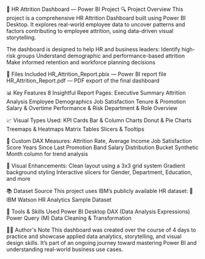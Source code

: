 🧠 HR Attrition Dashboard — Power BI Project
🔍 Project Overview
This project is a comprehensive HR Attrition Dashboard built using Power BI Desktop. It explores real-world employee data to uncover patterns and factors contributing to employee attrition, using data-driven visual storytelling.

The dashboard is designed to help HR and business leaders:
Identify high-risk groups
Understand demographic and performance-based attrition
Make informed retention and workforce planning decisions

📂 Files Included
HR_Attrition_Report.pbix — Power BI report file
HR_Attrition_Report.pdf — PDF export of the final dashboard

📊 Key Features
8 Insightful Report Pages:
Executive Summary
Attrition Analysis
Employee Demographics
Job Satisfaction
Tenure & Promotion
Salary & Overtime
Performance & Risk
Department & Role Overview

📈 Visual Types Used:
KPI Cards
Bar & Column Charts
Donut & Pie Charts
Treemaps & Heatmaps
Matrix Tables
Slicers & Tooltips

🧮 Custom DAX Measures:
Attrition Rate, Average Income
Job Satisfaction Score
Years Since Last Promotion Band
Salary Distribution Bucket
Synthetic Month column for trend analysis

🎨 Visual Enhancements:
Clean layout using a 3x3 grid system
Gradient background styling
Interactive slicers for Gender, Department, Education, and more

📚 Dataset Source
This project uses IBM’s publicly available HR dataset:
📎 IBM Watson HR Analytics Sample Dataset

🧰 Tools & Skills Used
Power BI Desktop
DAX (Data Analysis Expressions)
Power Query (M)
Data Cleaning & Transformation

🙋‍♂️ Author's Note
This dashboard was created over the course of 4 days to practice and showcase applied data analytics, storytelling, and visual design skills. It’s part of an ongoing journey toward mastering Power BI and understanding real-world business use cases.
